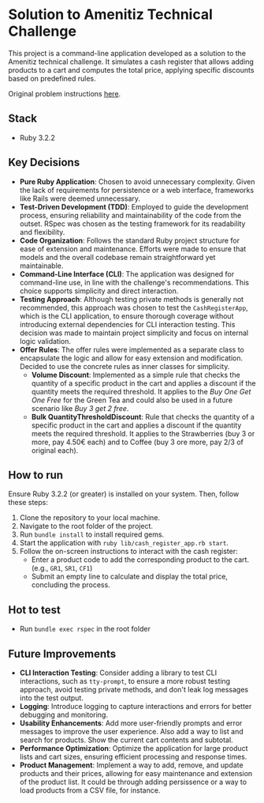 # Solution to Amenitiz Technical Challenge

This project is a command-line application developed as a solution to the Amenitiz technical challenge. It simulates a cash register that allows adding products to a cart and computes the total price, applying specific discounts based on predefined rules.

Original problem instructions [here](amenitiz-technical-challenge.md).

## Stack

- Ruby 3.2.2

## Key Decisions

- **Pure Ruby Application**: Chosen to avoid unnecessary complexity. Given the lack of requirements for persistence or a web interface, frameworks like Rails were deemed unnecessary.
- **Test-Driven Development (TDD)**: Employed to guide the development process, ensuring reliability and maintainability of the code from the outset. RSpec was chosen as the testing framework for its readability and flexibility.
- **Code Organization**: Follows the standard Ruby project structure for ease of extension and maintenance. Efforts were made to ensure that models and the overall codebase remain straightforward yet maintainable.
- **Command-Line Interface (CLI)**: The application was designed for command-line use, in line with the challenge's recommendations. This choice supports simplicity and direct interaction.
- **Testing Approach**: Although testing private methods is generally not recommended, this approach was chosen to test the `CashRegisterApp`, which is the CLI application, to ensure thorough coverage without introducing external dependencies for CLI interaction testing. This decision was made to maintain project simplicity and focus on internal logic validation.
- **Offer Rules**: The offer rules were implemented as a separate class to encapsulate the logic and allow for easy extension and modification. Decided to use the concrete rules as inner classes for simplicity.
  - **Volume Discount**: Implemented as a simple rule that checks the quantity of a specific product in the cart and applies a discount if the quantity meets the required threshold. It applies to the _Buy One Get One Free_ for the Green Tea and could also be used in a future scenario like _Buy 3 get 2 free_.
  - **Bulk QuantityThresholdDiscount**: Rule that checks the quantity of a specific product in the cart and applies a discount if the quantity meets the required threshold. It applies to the Strawberries (buy 3 or more, pay 4.50€ each) and to Coffee (buy 3 ore more, pay 2/3 of original each).
## How to run

Ensure Ruby 3.2.2 (or greater) is installed on your system. Then, follow these steps:

1. Clone the repository to your local machine.
2. Navigate to the root folder of the project.
3. Run `bundle install` to install required gems.
4. Start the application with `ruby lib/cash_register_app.rb start`.
5. Follow the on-screen instructions to interact with the cash register:
   - Enter a product code to add the corresponding product to the cart. (e.g., `GR1`, `SR1`, `CF1`)
   - Submit an empty line to calculate and display the total price, concluding the process.


## Hot to test
- Run `bundle exec rspec` in the root folder

## Future Improvements
- **CLI Interaction Testing**: Consider adding a library to test CLI interactions, such as `tty-prompt`, to ensure a more robust testing approach, avoid testing private methods, and don't leak log messages into the test output.
- **Logging**: Introduce logging to capture interactions and errors for better debugging and monitoring.
- **Usability Enhancements**: Add more user-friendly prompts and error messages to improve the user experience. Also add a way to list and search for products. Show the current cart contents and subtotal.
- **Performance Optimization**: Optimize the application for large product lists and cart sizes, ensuring efficient processing and response times.
- **Product Management**: Implement a way to add, remove, and update products and their prices, allowing for easy maintenance and extension of the product list. It could be through adding persissence or a way to load products from a CSV file, for instance.
